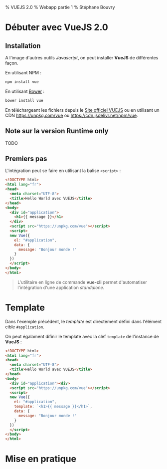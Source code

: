 % VUEJS 2.0
% Webapp partie 1
% Stéphane Bouvry

# Débuter avec VueJS 2.0

## Installation

A l'image d'autres outils *Javascript*, on peut installer **VueJS** de différentes façon.

En utilisant NPM :
```bash
npm install vue
```

En utilisant [Bower](https://bower.io/) :
```bash
bower install vue
```

En téléchargeant les fichiers depuis le [Site officiel VUEJS](https://vuejs.org/) ou en utilisant un CDN <https://unpkg.com/vue> ou <https://cdn.jsdelivr.net/npm/vue>.

## Note sur la version Runtime only

TODO

## Premiers pas

L'intégration peut se faire en utilisant la balise `<script>` :

```html
<!DOCTYPE html>
<html lang="fr">
<head>
  <meta charset="UTF-8">
  <title>Hello World avec VUEJS</title>
</head>
<body>
  <div id="application">
    <h1>{{ message }}</h1>
  </div>
  <script src="https://unpkg.com/vue"></script>
  <script>
  new Vue({
    el: "#application",
    data: {
      message: "Bonjour monde !"
    }
  })
  </script>
</body>
</html>
```

> L'utilitaire en ligne de commande **vue-cli** permet d'automatiser l'intégration d'une application *standalone*.

# Template

Dans l'exemple précédent, le *template* est directement défini dans l'élément cible `#application`.

On peut égalament difinir le template avec la clef `template` de l'instance de **VueJS** :

```html
<!DOCTYPE html>
<html lang="fr">
<head>
  <meta charset="UTF-8">
  <title>Hello World avec VUEJS</title>
</head>
<body>
  <div id="application"><div>
  <script src="https://unpkg.com/vue"></script>
  <script>
  new Vue({
    el: "#application",
    template: `<h1>{{ message }}</h1>`,
    data: {
      message: "Bonjour monde !"
    }
  })
  </script>
</body>
</html>
```

# Mise en pratique
